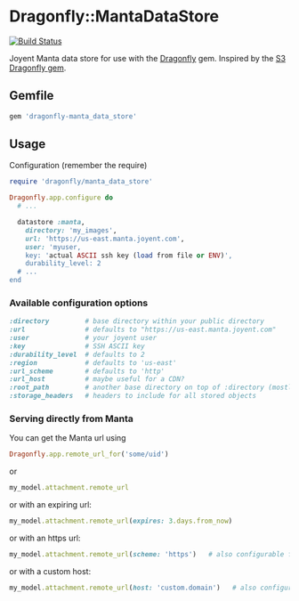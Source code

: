 # Dragonfly::MantaDataStore

[![Build Status](https://travis-ci.org/onyxrev/dragonfly-manta_data_store.svg?branch=master)](https://travis-ci.org/onyxrev/dragonfly-manta_data_store)

Joyent Manta data store for use with the [Dragonfly](http://github.com/markevans/dragonfly) gem. Inspired by the [S3 Dragonfly gem](https://github.com/markevans/dragonfly-s3_data_store).

## Gemfile

```ruby
gem 'dragonfly-manta_data_store'
```

## Usage
Configuration (remember the require)

```ruby
require 'dragonfly/manta_data_store'

Dragonfly.app.configure do
  # ...

  datastore :manta,
    directory: 'my_images',
    url: 'https://us-east.manta.joyent.com',
    user: 'myuser,
    key: 'actual ASCII ssh key (load from file or ENV)',
    durability_level: 2
  # ...
end
```

### Available configuration options

```ruby
:directory         # base directory within your public directory
:url               # defaults to "https://us-east.manta.joyent.com"
:user              # your joyent user
:key               # SSH ASCII key
:durability_level  # defaults to 2
:region            # defaults to 'us-east'
:url_scheme        # defaults to 'http'
:url_host          # maybe useful for a CDN?
:root_path         # another base directory on top of :directory (mostly to match the S3 store)
:storage_headers   # headers to include for all stored objects
```

### Serving directly from Manta

You can get the Manta url using

```ruby
Dragonfly.app.remote_url_for('some/uid')
```

or

```ruby
my_model.attachment.remote_url
```

or with an expiring url:

```ruby
my_model.attachment.remote_url(expires: 3.days.from_now)
```

or with an https url:

```ruby
my_model.attachment.remote_url(scheme: 'https')   # also configurable for all urls with 'url_scheme'
```

or with a custom host:

```ruby
my_model.attachment.remote_url(host: 'custom.domain')   # also configurable for all urls with 'url_host'
```
